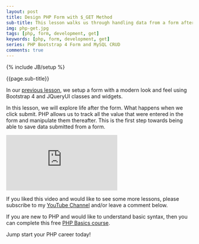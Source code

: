 ```yaml
---
layout: post
title: Design PHP Form with $_GET Method 
sub-title: This lesson walks us through handling data from a form after the submit button has been clicked.  
img: php-get.jpg
tags: [php, form, development, get]
keywords: [php, form, development, get]
series: PHP Bootstrap 4 Form and MySQL CRUD
comments: true
---
```

{% include JB/setup %}

{{page.sub-title}}

<!--more-->
In our [previous lesson](https://trevoirwilliams.github.io/2019-10-19-php-form/), we setup a form with a modern look and feel using Bootstrap 4 and JQueryUI classes and widgets. 

In this lesson, we will explore life after the form. What happens when we click submit. PHP allows us to track all the value that were entered in the form and manipulate them thereafter. This is the first step towards being able to save data submitted from a form. 

<div class="embed-responsive embed-responsive-16by9">
    <iframe  src="https://www.youtube.com/embed/LOR9dxlbhGo" frameborder="0" allow="accelerometer; autoplay; encrypted-media; gyroscope; picture-in-picture" allowfullscreen></iframe>
</div>

If you liked this video and would like to see some more lessons, please subscribe to my [YouTube Channel](http://bit.ly/2JlTIs4) and/or leave a comment below.


If you are new to PHP and would like to understand basic syntax, then you can complete this free [PHP Basics course](http://bit.ly/2nEh7NT). 

Jump start your PHP career today!